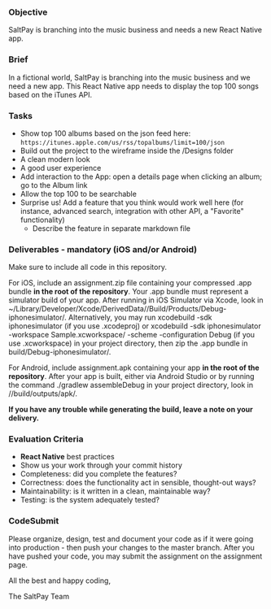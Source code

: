 ### Objective

SaltPay is branching into the music business and needs a new React Native app.

### Brief

In a fictional world, SaltPay is branching into the music business and we need a new app. This React Native app needs to display the top 100 songs based on the iTunes API.

### Tasks

- Show top 100 albums based on the json feed here: `https://itunes.apple.com/us/rss/topalbums/limit=100/json`
- Build out the project to the wireframe inside the /Designs folder
- A clean modern look
- A good user experience
- Add interaction to the App: open a details page when clicking an album; go to the Album link
- Allow the top 100 to be searchable
- Surprise us! Add a feature that you think would work well here (for instance, advanced search, integration with other API, a "Favorite" functionality)
  - Describe the feature in separate markdown file

### Deliverables - mandatory (iOS and/or Android)

Make sure to include all code in this repository.

For iOS, include an assignment.zip file containing your compressed .app bundle **in the root of the repository**.
Your .app bundle must represent a simulator build of your app. After running in iOS Simulator via Xcode, look in ~/Library/Developer/Xcode/DerivedData/<project-name>/Build/Products/Debug-iphonesimulator/.
Alternatively, you may run xcodebuild -sdk iphonesimulator (if you use .xcodeproj) or xcodebuild -sdk iphonesimulator -workspace Sample.xcworkspace/ -scheme <your-scheme> -configuration Debug (if you use .xcworkspace) in your project directory, then zip the .app bundle in build/Debug-iphonesimulator/.

For Android, include assignment.apk containing your app **in the root of the repository**.
After your app is built, either via Android Studio or by running the command ./gradlew assembleDebug in your project directory, look in <project-name>/<module-name>/build/outputs/apk/.

**If you have any trouble while generating the build, leave a note on your delivery.**

### Evaluation Criteria

- **React Native** best practices
- Show us your work through your commit history
- Completeness: did you complete the features?
- Correctness: does the functionality act in sensible, thought-out ways?
- Maintainability: is it written in a clean, maintainable way?
- Testing: is the system adequately tested?

### CodeSubmit

Please organize, design, test and document your code as if it were going into production - then push your changes to the master branch. After you have pushed your code, you may submit the assignment on the assignment page.

All the best and happy coding,

The SaltPay Team
